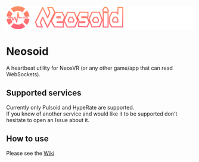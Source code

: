 ![Neosoid Banner](https://github.com/JanoschABR/neosoid/blob/master/Neosoid.png?raw=true)

# Neosoid
A heartbeat utility for NeosVR (or any other game/app that can read WebSockets).

## Supported services
Currently only Pulsoid and HypeRate are supported.  
If you know of another service and would like it to be supported don't hesitate to open an Issue about it.

## How to use
Please see the [Wiki](https://github.com/JanoschABR/neosoid/wiki)
